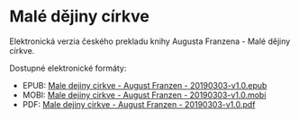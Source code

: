 # Malé dějiny církve

Elektronická verzia českého prekladu knihy Augusta Franzena - Malé dějiny církve.

Dostupné elektronické formáty:

* EPUB: [Male dejiny cirkve - August Franzen - 20190303-v1.0.epub](https://github.com/viliampucik/male-dejiny-cirkve/releases/download/v1.0/Male.dejiny.cirkve.-.August.Franzen.-.20190303-v1.0.epub)
* MOBI: [Male dejiny cirkve - August Franzen - 20190303-v1.0.mobi](https://github.com/viliampucik/male-dejiny-cirkve/releases/download/v1.0/Male.dejiny.cirkve.-.August.Franzen.-.20190303-v1.0.mobi)
* PDF: [Male dejiny cirkve - August Franzen - 20190303-v1.0.pdf](https://github.com/viliampucik/male-dejiny-cirkve/releases/download/v1.0/Male.dejiny.cirkve.-.August.Franzen.-.20190303-v1.0.pdf)
